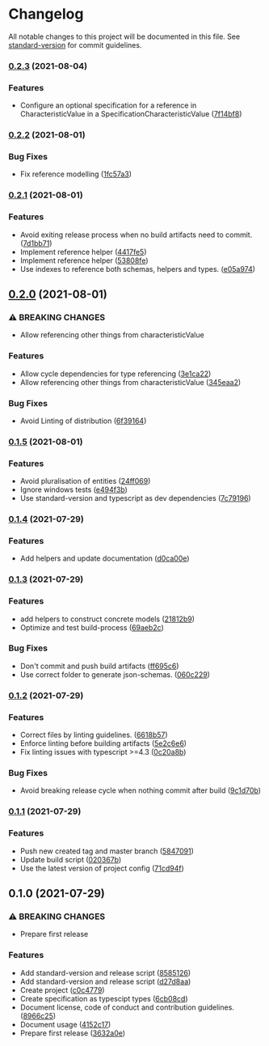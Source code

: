 # Changelog

All notable changes to this project will be documented in this file. See [standard-version](https://github.com/conventional-changelog/standard-version) for commit guidelines.

### [0.2.3](https://github.com/suprdata/spec/compare/v0.2.2...v0.2.3) (2021-08-04)


### Features

* Configure an optional specification for a reference in CharacteristicValue in a SpecificationCharacteristicValue ([7f14bf8](https://github.com/suprdata/spec/commit/7f14bf8d2439b7127eb050520ea781d6ed4ee1b5))

### [0.2.2](https://github.com/suprdata/spec/compare/v0.2.1...v0.2.2) (2021-08-01)


### Bug Fixes

* Fix reference modelling ([1fc57a3](https://github.com/suprdata/spec/commit/1fc57a325dfe408332c3efd35adb82f2507eba9a))

### [0.2.1](https://github.com/suprdata/spec/compare/v0.2.0...v0.2.1) (2021-08-01)


### Features

* Avoid exiting release process when no build artifacts need to commit. ([7d1bb71](https://github.com/suprdata/spec/commit/7d1bb71d8cdfdc06739f08a96b02b0e9a1a59af7))
* Implement reference helper ([4417fe5](https://github.com/suprdata/spec/commit/4417fe5b8c40040aa808c088fa64fd3748ca6ba6))
* Implement reference helper ([53808fe](https://github.com/suprdata/spec/commit/53808fe2d9d3e9b03621e3c22eb6aa192c329ad0))
* Use indexes to reference both schemas, helpers and types. ([e05a974](https://github.com/suprdata/spec/commit/e05a974e875dd93698fed622d041910f0b25ad1e))

## [0.2.0](https://github.com/suprdata/spec/compare/v0.1.5...v0.2.0) (2021-08-01)


### ⚠ BREAKING CHANGES

* Allow referencing other things from characteristicValue

### Features

* Allow cycle dependencies for type referencing ([3e1ca22](https://github.com/suprdata/spec/commit/3e1ca2255bd1ac2ac67ad8372ff5767ee34a7af8))
* Allow referencing other things from characteristicValue ([345eaa2](https://github.com/suprdata/spec/commit/345eaa242be915dbb167464ac6277f1ec11110c8))


### Bug Fixes

* Avoid Linting of distribution ([6f39164](https://github.com/suprdata/spec/commit/6f391640f740d9a4663a72a29e89b454656b8fc1))

### [0.1.5](https://github.com/suprdata/spec/compare/v0.1.4...v0.1.5) (2021-08-01)


### Features

* Avoid pluralisation of entities ([24ff069](https://github.com/suprdata/spec/commit/24ff069f366af8a1b10b85f7a31f7f98dcb117e8))
* Ignore windows tests ([e494f3b](https://github.com/suprdata/spec/commit/e494f3b9adf5c2b633b496e42f27d2d7f582055b))
* Use standard-version and typescript as dev dependencies ([7c79196](https://github.com/suprdata/spec/commit/7c79196c6fa0a3f0516b46d88dffc7a4d7cad496))

### [0.1.4](https://github.com/suprdata/spec/compare/v0.1.3...v0.1.4) (2021-07-29)


### Features

* Add helpers and update documentation ([d0ca00e](https://github.com/suprdata/spec/commit/d0ca00e1527a1c5a5c4f43d88ed920e24a9b1b64))

### [0.1.3](https://github.com/suprdata/spec/compare/v0.1.2...v0.1.3) (2021-07-29)


### Features

* add helpers to construct concrete models ([21812b9](https://github.com/suprdata/spec/commit/21812b9b4c2c6d2c410f9bf1ec800d44ea57b6af))
* Optimize and test build-process ([69aeb2c](https://github.com/suprdata/spec/commit/69aeb2c03259bae193f86d25cea847445be856a9))


### Bug Fixes

* Don't commit and push build artifacts ([ff695c6](https://github.com/suprdata/spec/commit/ff695c658cc77bce1fd33b199c4a9c0943789d5d))
* Use correct folder to generate json-schemas. ([060c229](https://github.com/suprdata/spec/commit/060c22921eccd57453588e769cb80d17e69c9eb6))

### [0.1.2](https://github.com/suprdata/spec/compare/v0.1.1...v0.1.2) (2021-07-29)


### Features

* Correct files by linting guidelines. ([6618b57](https://github.com/suprdata/spec/commit/6618b5743c58c45476b54efdb2fee58d3bd88535))
* Enforce linting before building artifacts ([5e2c6e6](https://github.com/suprdata/spec/commit/5e2c6e6c4cda86534d242edc9a735a4637ed8e67))
* Fix linting issues with typescript >=4.3 ([0c20a8b](https://github.com/suprdata/spec/commit/0c20a8ba115129cbe797e09586044441f638e8bc))


### Bug Fixes

* Avoid breaking release cycle when nothing commit after build ([9c1d70b](https://github.com/suprdata/spec/commit/9c1d70bee1c9bc50b3b842d74b8ad02a7e0e27c1))

### [0.1.1](https://github.com/suprdata/spec/compare/v0.1.0...v0.1.1) (2021-07-29)


### Features

* Push new created tag and master branch ([5847091](https://github.com/suprdata/spec/commit/5847091b2708981493d379395faadba74f41bbc8))
* Update build script ([020367b](https://github.com/suprdata/spec/commit/020367bd81b10e5f4c2f56a63b79891c050c211e))
* Use the latest version of project config ([71cd94f](https://github.com/suprdata/spec/commit/71cd94f38947b739cbf340d7e5b6a62b1fa60ff8))

## 0.1.0 (2021-07-29)


### ⚠ BREAKING CHANGES

* Prepare first release

### Features

* Add standard-version and release script ([8585126](https://github.com/suprdata/spec/commit/8585126ebca94736d656343cf6bea231e0caab7b))
* Add standard-version and release script ([d27d8aa](https://github.com/suprdata/spec/commit/d27d8aaabeb66e04be8960f76f2703280baed3b3))
* Create project ([c0c4779](https://github.com/suprdata/spec/commit/c0c4779bdadad6c216b4ef14884c835e9e0d7189))
* Create specification as typescipt types ([6cb08cd](https://github.com/suprdata/spec/commit/6cb08cdda9357910e145688ff143d54b6c377474))
* Document license, code of conduct and contribution guidelines. ([8966c25](https://github.com/suprdata/spec/commit/8966c2578b8a9b3db68bc76e85f5d66c108a1d0b))
* Document usage ([4152c17](https://github.com/suprdata/spec/commit/4152c17b93007cf0cfac460d031a31c87b41787c))
* Prepare first release ([3632a0e](https://github.com/suprdata/spec/commit/3632a0edf651ccae20719272fe94507a67491467))
